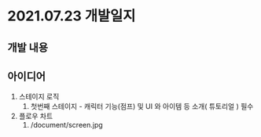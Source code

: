 # 2021.07.23 개발일지

## 개발 내용


## 아이디어

1. 스테이지 로직
   1. 첫번째 스테이지 - 캐릭터 기능(점프) 및 UI 와 아이템 등 소개( 튜토리얼 ) 필수
2. 플로우 차트
   1. /document/screen.jpg